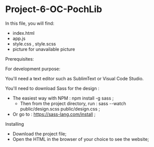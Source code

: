 # Project-6-OC-PochLib

In this file, you will find: 

- index.html
- app.js
- style.css , style.scss
- picture for unavailable picture



Prerequisites:

For development purpose:

You'll need a text editor such as SublimText or Visual Code Studio.

You'll need to download Sass for the design :
  - The easiest way with NPM : npm install -g sass ;
    - Then from the project directory, run : sass --watch public/design.scss public/design.css ;
  - Or go to : https://sass-lang.com/install ;




Installing

- Download the project file;
- Open the HTML in the browser of your choice to see the website;




  
